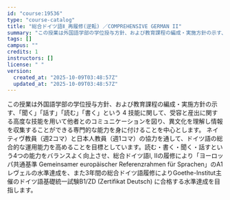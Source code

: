 ```yaml
---
id: "course:19536"
type: "course-catalog"
title: "総合ドイツ語Ⅱ_再履修(逆転) ／COMPREHENSIVE GERMAN II"
summary: "この授業は外国語学部の学位授与方針、および教育課程の編成・実施方針の示す、「聞く」「話す」「読む」「書く」という 4 技能に関して、受容と産出に関する高度な技能を用いて他者とのコミュニケーションを図り、異文化を理解し情報を収集することができ…"
tags: []
campus: ""
credits: 1
instructors: []
license: " "
version:
  created_at: "2025-10-09T03:48:57Z"
  updated_at: "2025-10-09T03:48:57Z"
---
```


この授業は外国語学部の学位授与方針、および教育課程の編成・実施方針の示す、「聞く」「話す」「読む」「書く」という 4 技能に関して、受容と産出に関する高度な技能を用いて他者とのコミュニケーションを図り、異文化を理解し情報を収集することができる専門的な能力を身に付けることを中心とします。 ネイティヴ教員（週2コマ）と日本人教員（週1コマ）の協力を通して、ドイツ語の総合的な運用能力を高めることを目標としています。読む・書く・聞く・話すという4つの能力をバランスよく向上させ、総合ドイツ語I, IIの履修により「ヨーロッパ共通基準 Gemeinsamer europäischer Referenzrahmen für Sprachen」のA1レヴェルの水準達成を、また3年間の総合ドイツ語履修によりGoethe-Institut主催のドイツ語基礎統一試験B1/ZD (Zertifikat Deutsch) に合格する水準達成を目指します。
